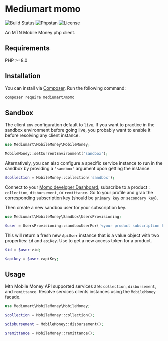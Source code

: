 # Mediumart momo

![Build Status](https://github.com/mediumart/momo/actions/workflows/ci.yml/badge.svg)
![Phpstan](https://img.shields.io/badge/PHPStan-level%209-brightgreen.svg?style=flat)
![License](https://poser.pugx.org/stripe/stripe-php/license.svg)

An MTN Mobile Money php client.

## Requirements

PHP >=8.0

## Installation

You can install via [Composer](http://getcomposer.org/). Run the following command:

```bash
composer require mediumart/momo
```

## Sandbox

The client `env` configuration default to `live`. If you want to practice in the sandbox environment before going live, you probably want to enable it before resolving any client instance.

```php
use Mediumart\MobileMoney\MobileMoney;

MobileMoney::setCurrentEnvironment('sandbox');
```

Alternatively, you can also configure a specific service instance to run in the sandbox by providing a `'sandbox'` argument upon getting the instance.

```php
$collection = MobileMoney::collection('sandbox');
```

Connect to your [Momo developer Dashboard](https://momodeveloper.mtn.com/developer), subscribe to a product : `collection`, `disbursement`, or `remittance`. Go to your profile and grab the corresponding subscription key (should be `primary key` or `secondary key`).

Then create a new sandbox user for your subscription key.

```php
use Mediumart\MobileMoney\Sandbox\UsersProvisioning;

$user = UsersProvisioning::sandboxUserFor('<your product subscription key>');
```

This will return a fresh new `ApiUser` instance that is a value object with two properties: `id` and `apiKey`. Use to get a new access token for a product.

```php
$id = $user->id;

$apikey = $user->apiKey;
```

## Usage

Mtn Mobile Money API supported services are: `collection`, `disbursement`, and `remittance`.
Resolve services clients instances using the `MobileMoney` facade.

```php
use Mediumart\MobileMoney\MobileMoney;

$collection = MobileMoney::collection();

$disbursement = MobileMoney::disbursement();

$remittance = MobileMoney::remittance();
```

